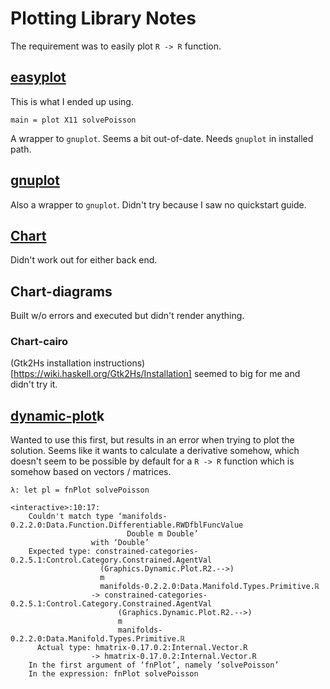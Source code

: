 # Plotting Library Notes
The requirement was to easily plot `R -> R` function.

## [easyplot](http://hackage.haskell.org/package/easyplot)
This is what I ended up using.

    main = plot X11 solvePoisson

A wrapper to `gnuplot`. Seems a bit out-of-date. Needs `gnuplot` in installed path.

## [gnuplot](https://hackage.haskell.org/package/gnuplot)
Also a wrapper to `gnuplot`. Didn't try because I saw no quickstart guide.

## [Chart](https://github.com/timbod7/haskell-chart/wiki)
Didn't work out for either back end.

## Chart-diagrams
Built w/o errors and executed but didn't render anything.

### Chart-cairo
(Gtk2Hs installation instructions)[https://wiki.haskell.org/Gtk2Hs/Installation] seemed to big for
me and didn't try it.

## [dynamic-plot](http://hackage.haskell.org/package/dynamic-plot-0.1.3.0/docs/Graphics-Dynamic-Plot-R2.html)k
Wanted to use this first, but results in an error when trying to plot the solution.
Seems like it wants to calculate a derivative somehow, which doesn't seem to be possible by default
for a `R -> R` function which is somehow based on vectors / matrices.

    λ: let pl = fnPlot solvePoisson 

    <interactive>:10:17:
        Couldn't match type ‘manifolds-0.2.2.0:Data.Function.Differentiable.RWDfblFuncValue
                              Double m Double’
                      with ‘Double’
        Expected type: constrained-categories-0.2.5.1:Control.Category.Constrained.AgentVal
                        (Graphics.Dynamic.Plot.R2.-->)
                        m
                        manifolds-0.2.2.0:Data.Manifold.Types.Primitive.ℝ
                      -> constrained-categories-0.2.5.1:Control.Category.Constrained.AgentVal
                            (Graphics.Dynamic.Plot.R2.-->)
                            m
                            manifolds-0.2.2.0:Data.Manifold.Types.Primitive.ℝ
          Actual type: hmatrix-0.17.0.2:Internal.Vector.R
                      -> hmatrix-0.17.0.2:Internal.Vector.R
        In the first argument of ‘fnPlot’, namely ‘solvePoisson’
        In the expression: fnPlot solvePoisson
